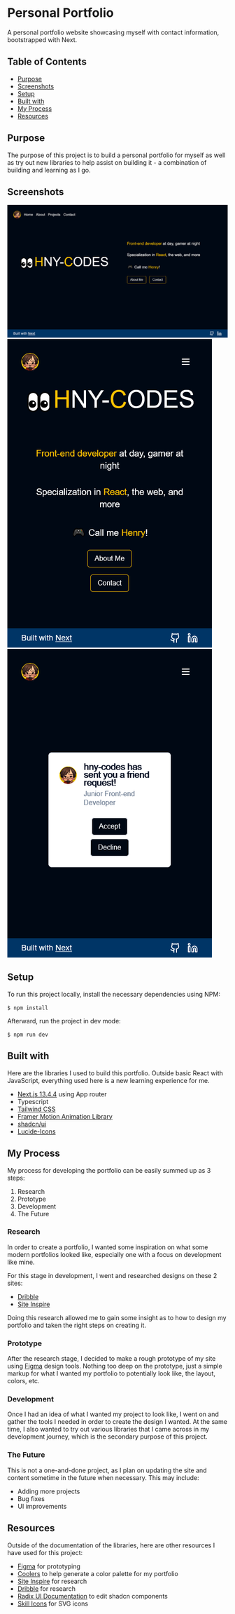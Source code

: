 # Personal Portfolio

A personal portfolio website showcasing myself with contact information, bootstrapped with Next.

## Table of Contents

- [Purpose](#purpose)
- [Screenshots](#screenshots)
- [Setup](#setup)
- [Built with](#built-with)
- [My Process](#my-process)
- [Resources](#resources)

## Purpose

The purpose of this project is to build a personal portfolio for myself as well as try out new libraries to help assist on building it - a combination of building and learning as I go.

## Screenshots

![](/public/screenshots/screen-desktop.png)
![](/public/screenshots/screen-mobile1.png)
![](/public/screenshots/screen-mobile2.png)

## Setup

To run this project locally, install the necessary dependencies using NPM:

```
$ npm install
```

Afterward, run the project in dev mode:

```
$ npm run dev
```

## Built with

Here are the libraries I used to build this portfolio. Outside basic React with JavaScript, everything used here is a new learning experience for me.

- [Next.js 13.4.4](https://nextjs.org/) using App router
- Typescript
- [Tailwind CSS](https://tailwindcss.com/)
- [Framer Motion Animation Library](https://www.framer.com/motion/)
- [shadcn/ui](https://ui.shadcn.com/)
- [Lucide-Icons](https://lucide.dev/)

## My Process

My process for developing the portfolio can be easily summed up as 3 steps:

1. Research
2. Prototype
3. Development
4. The Future

### Research

In order to create a portfolio, I wanted some inspiration on what some modern portfolios looked like, especially one with a focus on development like mine.

For this stage in development, I went and researched designs on these 2 sites:

- [Dribble](https://dribbble.com/)
- [Site Inspire](https://www.siteinspire.com/)

Doing this research allowed me to gain some insight as to how to design my portfolio and taken the right steps on creating it.

### Prototype

After the research stage, I decided to make a rough prototype of my site using [Figma](https://www.figma.com/) design tools. Nothing too deep on the prototype, just a simple markup for what I wanted my portfolio to potentially look like, the layout, colors, etc.

### Development

Once I had an idea of what I wanted my project to look like, I went on and gather the tools I needed in order to create the design I wanted. At the same time, I also wanted to try out various libraries that I came across in my development journey, which is the secondary purpose of this project.

### The Future

This is not a one-and-done project, as I plan on updating the site and content sometime in the future when necessary. This may include:

- Adding more projects
- Bug fixes
- UI improvements

## Resources

Outside of the documentation of the libraries, here are other resources I have used for this project:

- [Figma](https://www.figma.com/) for prototyping
- [Coolers](https://coolors.co/) to help generate a color palette for my portfolio
- [Site Inspire](https://www.siteinspire.com/) for research
- [Dribble](https://dribbble.com/) for research
- [Radix UI Documentation](https://www.radix-ui.com/docs/primitives/overview/introduction) to edit shadcn components
- [Skill Icons](https://skillicons.dev/) for SVG icons
